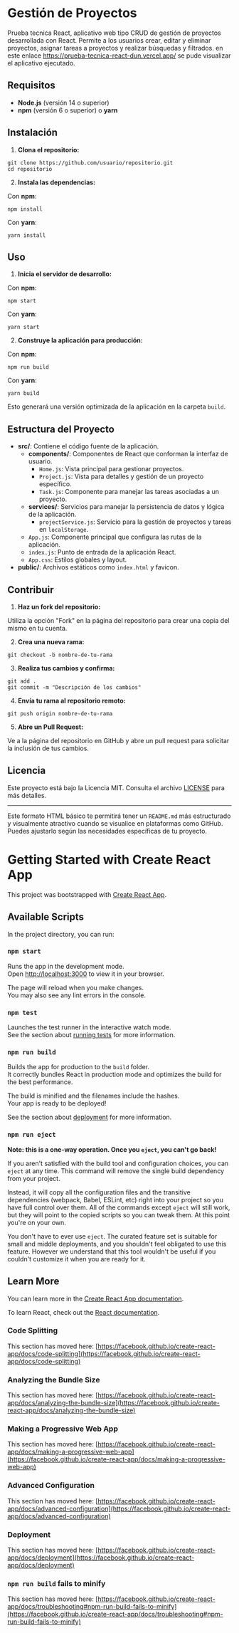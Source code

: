 # <a name="proyecto-gestion"></a>Gestión de Proyectos

Prueba tecnica React, aplicativo web tipo CRUD de gestión de proyectos desarrollada con React. Permite a los usuarios crear, editar y eliminar proyectos, asignar tareas a proyectos y realizar búsquedas y filtrados. en este enlace https://prueba-tecnica-react-dun.vercel.app/ se pude visualizar el aplicativo ejecutado.
## <a name="requisitos"></a>Requisitos

- **Node.js** (versión 14 o superior)
- **npm** (versión 6 o superior) o **yarn**

## <a name="instalacion"></a>Instalación

<ol>
  <li><b>Clona el repositorio:</b></li>
</ol>

<pre><code>git clone https://github.com/usuario/repositorio.git
cd repositorio
</code></pre>

<ol start="2">
  <li><b>Instala las dependencias:</b></li>
</ol>

Con <b>npm</b>:

<pre><code>npm install
</code></pre>

Con <b>yarn</b>:

<pre><code>yarn install
</code></pre>

## <a name="uso"></a>Uso

<ol>
  <li><b>Inicia el servidor de desarrollo:</b></li>
</ol>

Con <b>npm</b>:

<pre><code>npm start
</code></pre>

Con <b>yarn</b>:

<pre><code>yarn start
</code></pre>

<ol start="2">
  <li><b>Construye la aplicación para producción:</b></li>
</ol>

Con <b>npm</b>:

<pre><code>npm run build
</code></pre>

Con <b>yarn</b>:

<pre><code>yarn build
</code></pre>

Esto generará una versión optimizada de la aplicación en la carpeta <code>build</code>.

## <a name="estructura"></a>Estructura del Proyecto

<ul>
  <li><b>src/</b>: Contiene el código fuente de la aplicación.
    <ul>
      <li><b>components/</b>: Componentes de React que conforman la interfaz de usuario.
        <ul>
          <li><code>Home.js</code>: Vista principal para gestionar proyectos.</li>
          <li><code>Project.js</code>: Vista para detalles y gestión de un proyecto específico.</li>
          <li><code>Task.js</code>: Componente para manejar las tareas asociadas a un proyecto.</li>
        </ul>
      </li>
      <li><b>services/</b>: Servicios para manejar la persistencia de datos y lógica de la aplicación.
        <ul>
          <li><code>projectService.js</code>: Servicio para la gestión de proyectos y tareas en <code>localStorage</code>.</li>
        </ul>
      </li>
      <li><code>App.js</code>: Componente principal que configura las rutas de la aplicación.</li>
      <li><code>index.js</code>: Punto de entrada de la aplicación React.</li>
      <li><code>App.css</code>: Estilos globales y layout.</li>
    </ul>
  </li>
  <li><b>public/</b>: Archivos estáticos como <code>index.html</code> y favicon.</li>
</ul>

## <a name="contribuir"></a>Contribuir

<ol>
  <li><b>Haz un fork del repositorio:</b></li>
</ol>

Utiliza la opción "Fork" en la página del repositorio para crear una copia del mismo en tu cuenta.

<ol start="2">
  <li><b>Crea una nueva rama:</b></li>
</ol>

<pre><code>git checkout -b nombre-de-tu-rama
</code></pre>

<ol start="3">
  <li><b>Realiza tus cambios y confirma:</b></li>
</ol>

<pre><code>git add .
git commit -m "Descripción de los cambios"
</code></pre>

<ol start="4">
  <li><b>Envía tu rama al repositorio remoto:</b></li>
</ol>

<pre><code>git push origin nombre-de-tu-rama
</code></pre>

<ol start="5">
  <li><b>Abre un Pull Request:</b></li>
</ol>

Ve a la página del repositorio en GitHub y abre un pull request para solicitar la inclusión de tus cambios.

## <a name="licencia"></a>Licencia

Este proyecto está bajo la Licencia MIT. Consulta el archivo [LICENSE](LICENSE) para más detalles.

---

Este formato HTML básico te permitirá tener un `README.md` más estructurado y visualmente atractivo cuando se visualice en plataformas como GitHub. Puedes ajustarlo según las necesidades específicas de tu proyecto.

# Getting Started with Create React App

This project was bootstrapped with [Create React App](https://github.com/facebook/create-react-app).

## Available Scripts

In the project directory, you can run:

### `npm start`

Runs the app in the development mode.\
Open [http://localhost:3000](http://localhost:3000) to view it in your browser.

The page will reload when you make changes.\
You may also see any lint errors in the console.

### `npm test`

Launches the test runner in the interactive watch mode.\
See the section about [running tests](https://facebook.github.io/create-react-app/docs/running-tests) for more information.

### `npm run build`

Builds the app for production to the `build` folder.\
It correctly bundles React in production mode and optimizes the build for the best performance.

The build is minified and the filenames include the hashes.\
Your app is ready to be deployed!

See the section about [deployment](https://facebook.github.io/create-react-app/docs/deployment) for more information.

### `npm run eject`

**Note: this is a one-way operation. Once you `eject`, you can't go back!**

If you aren't satisfied with the build tool and configuration choices, you can `eject` at any time. This command will remove the single build dependency from your project.

Instead, it will copy all the configuration files and the transitive dependencies (webpack, Babel, ESLint, etc) right into your project so you have full control over them. All of the commands except `eject` will still work, but they will point to the copied scripts so you can tweak them. At this point you're on your own.

You don't have to ever use `eject`. The curated feature set is suitable for small and middle deployments, and you shouldn't feel obligated to use this feature. However we understand that this tool wouldn't be useful if you couldn't customize it when you are ready for it.

## Learn More

You can learn more in the [Create React App documentation](https://facebook.github.io/create-react-app/docs/getting-started).

To learn React, check out the [React documentation](https://reactjs.org/).

### Code Splitting

This section has moved here: [https://facebook.github.io/create-react-app/docs/code-splitting](https://facebook.github.io/create-react-app/docs/code-splitting)

### Analyzing the Bundle Size

This section has moved here: [https://facebook.github.io/create-react-app/docs/analyzing-the-bundle-size](https://facebook.github.io/create-react-app/docs/analyzing-the-bundle-size)

### Making a Progressive Web App

This section has moved here: [https://facebook.github.io/create-react-app/docs/making-a-progressive-web-app](https://facebook.github.io/create-react-app/docs/making-a-progressive-web-app)

### Advanced Configuration

This section has moved here: [https://facebook.github.io/create-react-app/docs/advanced-configuration](https://facebook.github.io/create-react-app/docs/advanced-configuration)

### Deployment

This section has moved here: [https://facebook.github.io/create-react-app/docs/deployment](https://facebook.github.io/create-react-app/docs/deployment)

### `npm run build` fails to minify

This section has moved here: [https://facebook.github.io/create-react-app/docs/troubleshooting#npm-run-build-fails-to-minify](https://facebook.github.io/create-react-app/docs/troubleshooting#npm-run-build-fails-to-minify)
